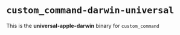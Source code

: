 # `custom_command-darwin-universal`

This is the **universal-apple-darwin** binary for `custom_command`
